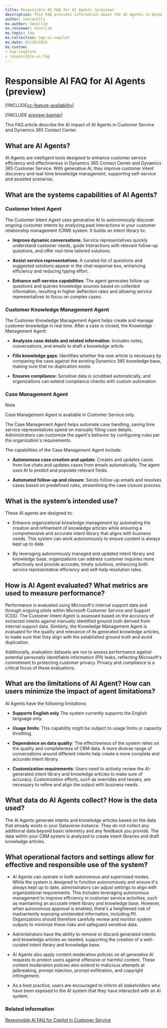 ```yaml
---
title: Responsible AI FAQ for AI Agents (preview)
description: This FAQ provides information about the AI Agents in Dynamics 365 Contact Center and Dynamics 365 Customer Service. This FAQ also includes key considerations and details about how AI is used, how it was tested and evaluated, and any specific limitations.
author: neeranelli
ms.author: nenellim
ms.reviewer: nenellim
ms.topic: faq
ms.collection: bap-ai-copilot
ms.date: 03/28/2025
ms.custom: 
- bap-template
- responsible-ai-faq
---
```

# Responsible AI FAQ for AI Agents (preview)

[!INCLUDE[cc-feature-availability](../includes/cc-feature-availability.md)]

[!INCLUDE [preview-banner](~/../shared-content/shared/preview-includes/preview-banner.md)]

This FAQ article describe the AI impact of AI Agents in Customer Service and Dynamics 365 Contact Center.

## What are AI Agents?

AI Agents are intelligent tools designed to enhance customer service efficiency and effectiveness in Dynamics 365 Contact Center and Dynamics 365 Customer Service. With generative AI, they improve customer intent discovery and real-time knowledge management, supporting self-service and assisted scenarios.

## What are the systems capabilities of AI Agents?

### Customer Intent Agent

The Customer Intent Agent uses generative AI to autonomously discover ongoing customer intents by analyzing past interactions in your customer relationship management (CRM) system. It builds an intent library to:

- **Improve dynamic conversations**: Service representatives quickly understand customer needs, guide interactions with relevant follow-up questions, and offer real-time tailored solutions.

- **Assist service representatives**: A curated list of questions and suggested solutions appear in the chat response box, enhancing efficiency and reducing typing effort.

- **Enhance self-service capabilities**: The agent generates follow-up questions and queries knowledge sources based on collected information, resulting in higher deflection rates and allowing service representatives to focus on complex cases.

### Customer Knowledge Management Agent

The Customer Knowledge Management Agent helps create and manage customer knowledge in real time. After a case is closed, the Knowledge Management Agent:

- **Analyzes case details and related information**: Includes notes, conversations, and emails to draft a knowledge article.

- **Fills knowledge gaps**: Identifies whether the new article is necessary by comparing the case against the existing Dynamics 365 knowledge base, making sure that no duplication exists.

- **Ensures compliance**: Sensitive data is scrubbed automatically, and organizations can extend compliance checks with custom automation.

### Case Management Agent

> [!NOTE]
> Case Management Agent is available in Customer Service only.

The Case Management Agent helps automate case handling, saving time service representatives spend on manually filling case details. Administrators can customize the agent's behavior by configuring rules per the organization's requirements.
 
The capabilities of the Case Management Agent include:

 - **Autonomous case creation and update**: Creates and updates cases from live chats and updates cases from emails automatically. The agent uses AI to predict and populate relevant fields.

- **Automated follow-up and closure**: Sends follow-up emails and resolves cases based on predefined rules, streamlining the case closure process. 

## What is the system’s intended use?

These AI agents are designed to:

- Enhance organizational knowledge management by automating the creation and refinement of knowledge articles while ensuring a comprehensive and accurate intent library that aligns with business needs. This system can work autonomously to ensure content is always kept up to date.

- By leveraging autonomously managed and updated intent library and knowledge base, organizations can address customer inquiries more effectively and provide accurate, timely solutions, enhancing both service representative efficiency and self-help resolution rates.

## How is AI Agent evaluated? What metrics are used to measure performance?

Performance is evaluated using Microsoft's internal support data and through ongoing pilots within Microsoft Customer Service and Support (CSS). The Customer Intent Agent is assessed based on the accuracy of extracted intents against manually identified ground truth derived from internal support data. Similarly, the Knowledge Management Agent is evaluated for the quality and relevance of its generated knowledge articles, to make sure that they align with the established ground truth and avoid duplication.

Additionally, evaluation datasets are run to assess performance against potential personally identifiable information (PII) leaks, reflecting Microsoft's commitment to protecting customer privacy. Privacy and compliance is a critical focus of these evaluations.

## What are the limitations of AI Agent? How can users minimize the impact of agent limitations?

AI Agents have the following limitations:

- **Supports English only** The system currently supports the English language only.

- **Usage limits**: This capability might be subject to usage limits or capacity throttling.

- **Dependence on data quality**: The effectiveness of the system relies on the quality and completeness of CRM data. A more diverse range of conversations around different intents help create a more complete and accurate intent library.

- **Customization requirements**: Users need to actively review the AI-generated intent library and knowledge articles to make sure of accuracy. Customization efforts, such as overrides and tweaks, are necessary to refine and align the output with business needs.

## What data do AI Agents collect? How is the data used?

The AI Agents generate intents and knowledge articles based on the data that already exists in your Dataverse instance. They do not collect any additional data beyond basic telemetry and any feedback you provide. The data within your CRM system is analyzed to create intent libraries and draft knowledge articles.

## What operational factors and settings allow for effective and responsible use of the system?

- AI Agents can operate in both autonomous and supervised modes. While the system is designed to function autonomously and ensure it's always kept up to date, administrators can adjust settings to align with organizational requirements. This includes leveraging autonomous management to improve efficiency in customer service activities, such as maintaining an accurate intent library and knowledge base. However, when autonomous approval is enabled, there's a heightened risk of inadvertently exposing unintended information, including PII. Organizations should therefore carefully review and monitor system outputs to minimize these risks and safeguard sensitive data.

- Administrators have the ability to remove or discard generated intents and knowledge articles as needed, supporting the creation of a well-curated intent library and knowledge base.

- AI Agents also apply content moderation policies on all generative AI requests to protect users against offensive or harmful content. These content moderation policies also extend to malicious attempts at jailbreaking, prompt injection, prompt exfiltration, and copyright infringement.

- As a best practice, users are encouraged to inform all stakeholders who have been exposed to the AI system that they have interacted with an AI system.

### Related information

[Responsible AI FAQ for Copilot in Customer Service](/dynamics365/customer-service/implement/faq-responsible-ai-copilot?context=/dynamics365/contact-center/context/implement-context)  
